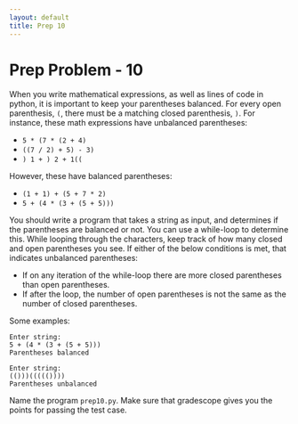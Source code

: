 ```yaml
---
layout: default
title: Prep 10
---
```


# Prep Problem - 10

When you write mathematical expressions, as well as lines of code in python, it is important to keep your parentheses balanced.
For every open parenthesis, `(`, there must be a matching closed parenthesis, `)`.
For instance, these math expressions have unbalanced parentheses:

* `5 * (7 * (2 + 4)`
* `((7 / 2) + 5) - 3)`
* `) 1 + ) 2 + 1((`

However, these have balanced parentheses:

* `(1 + 1) + (5 + 7 * 2)`
* `5 + (4 * (3 + (5 + 5)))`

You should write a program that takes a string as input, and determines if the parentheses are balanced or not.
You can use a while-loop to determine this.
While looping through the characters, keep track of how many closed and open parentheses you see.
If either of the below conditions is met, that indicates unbalanced parentheses:

* If on any iteration of the while-loop there are more closed parentheses than open parentheses.
* If after the loop, the number of open parentheses is not the same as the number of closed parentheses.

Some examples:

```
Enter string:
5 + (4 * (3 + (5 + 5)))
Parentheses balanced
```

```
Enter string:
(()))((((())))
Parentheses unbalanced
```

Name the program `prep10.py`.
Make sure that gradescope gives you the points for passing the test case.

